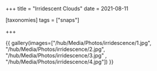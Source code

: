 +++
title = "Irridescent Clouds"
date = 2021-08-11

[taxonomies]
tags = ["snaps"]

+++


<!-- more -->

{{ gallery(images=["/hub/Media/Photos/irridescence/1.jpg", "/hub/Media/Photos/irridescence/2.jpg", "/hub/Media/Photos/irridescence/3.jpg" , "/hub/Media/Photos/irridescence/4.jpg"]) }}
